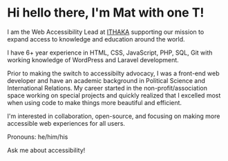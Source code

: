 # Hi hello there, I'm Mat with one T! 

I am the Web Accessibility Lead at [ITHAKA](https://www.ithaka.org) supporting our mission to expand access to knowledge and education around the world.

I have 6+ year experience in HTML, CSS, JavaScript, PHP, SQL, Git with working knowledge of WordPress and Laravel development. 

Prior to making the switch to accessibilty advocacy, I was a front-end web developer and have an academic background in Political Science and International Relations. My career started in the non-profit/association space working on special projects and quickly realized that I excelled most when using code to make things more beautiful and efficient. 

I'm interested in collaboration, open-source, and focusing on making more accessible web experiences for all users.

Pronouns: he/him/his

Ask me about accessibility!
